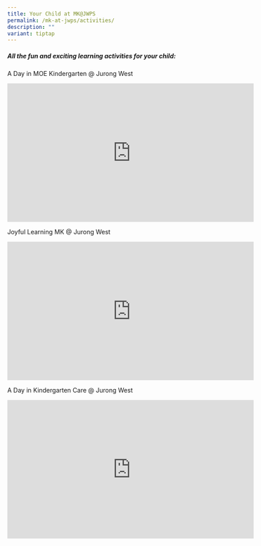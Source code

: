 ```yaml
---
title: Your Child at MK@JWPS
permalink: /mk-at-jwps/activities/
description: ""
variant: tiptap
---
```

<h5>All the fun and exciting learning activities for your child:</h5>
<p>A Day in MOE Kindergarten @ Jurong West</p>
<div class="iframe-wrapper">
<iframe height="315" width="560" allowfullscreen="true" frameborder="0" src="https://www.youtube.com/embed/QZE1GdtvwJE?si=O1Fy-tdFgoMk6hkk"></iframe>
</div>
<p>Joyful Learning MK @ Jurong West</p>
<div class="iframe-wrapper">
<iframe height="315" width="560" allowfullscreen="true" frameborder="0" src="https://www.youtube.com/embed/kLD8UgnVhsA?si=JLAUdzS5Dgi5yaae"></iframe>
</div>
<p>A Day in Kindergarten Care @ Jurong West</p>
<div class="iframe-wrapper">
<iframe height="315" width="560" allowfullscreen="true" frameborder="0" src="https://www.youtube.com/embed/Wxh6YELMsz4?si=XW2wLxV0NMWysg1S"></iframe>
</div>
<p></p>